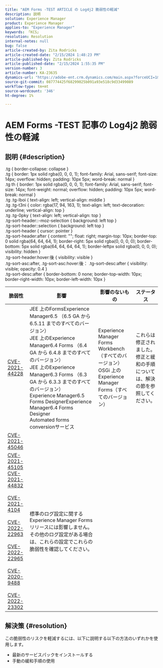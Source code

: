 ```yaml
---
title: "AEM Forms -TEST ARTICLE の Log4j2 脆弱性の軽減"
description: 説明
solution: Experience Manager
product: Experience Manager
applies-to: "Experience Manager"
keywords: 「KCS」
resolution: Resolution
internal-notes: null
bug: false
article-created-by: Zita Rodricks
article-created-date: "2/15/2024 1:48:23 PM"
article-published-by: Zita Rodricks
article-published-date: "2/15/2024 1:55:35 PM"
version-number: 3
article-number: KA-23635
dynamics-url: "https://adobe-ent.crm.dynamics.com/main.aspx?forceUCI=1&pagetype=entityrecord&etn=knowledgearticle&id=c83529e0-08cc-ee11-9079-6045bd006793"
source-git-commit: 087774425f68299025b091a93e518c9d33499089
workflow-type: tm+mt
source-wordcount: '346'
ht-degree: 1%

---
```


# AEM Forms -TEST 記事の Log4j2 脆弱性の軽減

## 説明 {#description}

.tg { border-collapse: collapse }<br>.tg { border: 1px solid rgba(0, 0, 0, 1); font-family: Arial, sans-serif; font-size: 14px; overflow: hidden; padding: 10px 5px; word-break: normal }<br>.tg th { border: 1px solid rgba(0, 0, 0, 1); font-family: Arial, sans-serif; font-size: 14px; font-weight: normal; overflow: hidden; padding: 10px 5px; word-break: normal }<br>.tg .tg-lboi { text-align: left; vertical-align: middle }<br>.tg .tg-t3ni { color: rgba(17, 94, 163, 1); text-align: left; text-decoration: underline; vertical-align: top }<br>.tg .tg-0pky { text-align: left; vertical-align: top }<br>.tg-sort-header::-moz-selection { background: left top }<br>.tg-sort-header::selection { background: left top }<br>.tg-sort-header { cursor: pointer }<br>.tg-sort-header:after { content: &quot;&quot;; float: right; margin-top: 10px; border-top: 0 solid rgba(64, 64, 64, 1); border-right: 5px solid rgba(0, 0, 0, 0); border-bottom: 5px solid rgba(64, 64, 64, 64, 1); border-leftpx solid rgba(0, 0, 0, 0); visibility: hidden }<br>.tg-sort-header:hover:後 { visibility: visible }<br>.tg-sort-asc:after, .tg-sort-asc:hover:後： .tg-sort-desc:after { visibility: visible; opacity: 0.4 }<br>.tg-sort-desc:after { border-bottom: 0 none; border-top-width: 10px; border-right-width: 10px; border-left-width: 10px }

| 脆弱性 | 影響 | 影響のないもの | ステータス |
| --- | --- | --- | --- |
| [CVE-2021-44228](https://cve.mitre.org/cgi-bin/cvename.cgi?name=2021-44228) | JEE 上のFormsExperience Manager6.5 （6.5 GA から 6.5.11 までのすべてのバージョン）<br>JEE 上のExperience Manager6.4 Forms （6.4 GA から 6.4.8 までのすべてのバージョン）<br>JEE 上のExperience Manager6.3 Forms （6.3 GA から 6.3.3 までのすべてのバージョン）<br>Experience Manager6.5 Forms DesignerExperience Manager6.4 Forms Designer<br>Automated forms conversionサービス | Experience Manager Forms Workbench（すべてのバージョン）<br>OSGi 上のExperience Manager Forms（すべてのバージョン） | これらは修正されました。 修正と緩和の手順については、解決の節を参照してください。 |
| [CVE-2021-45046](https://cve.mitre.org/cgi-bin/cvename.cgi?name=2021-45046) |
| [CVE-2021-45105](https://cve.mitre.org/cgi-bin/cvename.cgi?name=CVE-2021-45105)<br>[CVE-2021-44832](https://cve.mitre.org/cgi-bin/cvename.cgi?name=CVE-2021-45105)<br><br>[CVE-2021-4104](https://cve.mitre.org/cgi-bin/cvename.cgi?name=CVE-2021-45105)<br><br>[CVE-2022-22963](https://cve.mitre.org/cgi-bin/cvename.cgi?name=CVE-2021-45105)<br><br>[CVE-2022-22965](https://cve.mitre.org/cgi-bin/cvename.cgi?name=CVE-2021-45105)<br><br>[CVE-2020-9488](https://cve.mitre.org/cgi-bin/cvename.cgi?name=CVE-2021-45105)<br><br>[CVE-2022-23302](https://cve.mitre.org/cgi-bin/cvename.cgi?name=CVE-2021-45105)<br> | 標準のログ設定に関するExperience Manager Formsリリースには影響しません。 その他のログ設定がある場合は、これらの設定でこれらの脆弱性を確認してください。 | <br><br><br><br><br><br>  |



## 解決策 {#resolution}


この脆弱性のリスクを軽減するには、以下に説明する以下の方法のいずれかを使用します。

- 最新のサービスパックをインストールする
- 手動の緩和手順の使用

